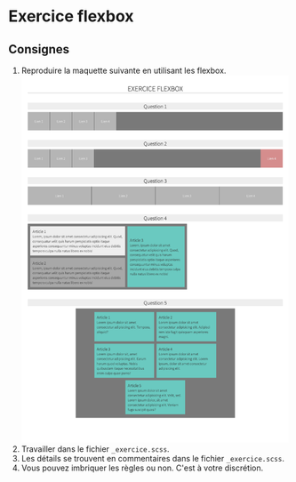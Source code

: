 # Exercice flexbox

## Consignes
1. Reproduire la maquette suivante en utilisant les flexbox.
![maquette](./maquette.png)
1. Travailler dans le fichier `_exercice.scss`.
2. Les détails se trouvent en commentaires dans le fichier `_exercice.scss`.
3. Vous pouvez imbriquer les règles ou non. C'est à votre discrétion.
   